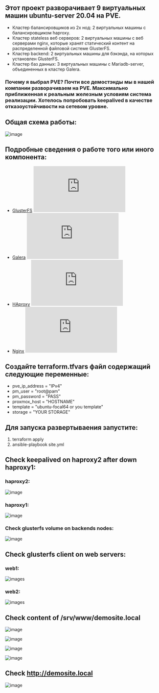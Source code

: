 ## Этот проект разворачивает 9 виртуальных машин ubuntu-server 20.04 на PVE.
- Кластер балансировщиков из 2х нод: 2 виртуальных машины с балансировщиком haproxy.
- Кластер stateless веб серверов: 2 виртуальных машины с веб серверами nginx, которые хранят статический контент на распределенной файловой системе GlusterFS.
- Кластер backend: 2 виртуальных машины для бэкэнда, на которых установлен GlusterFS.
- Кластер баз данных: 3 виртуальных машины с Mariadb-server, объединенных в кластер Galera. 

### Почему я выбрал PVE? Почти все демостэнды мы в нашей компании разворачиваем на PVE. Максимально приближенная к реальным железным условиям система реализации. Хотелось попробовать keepalived в качестве отказоустойчивости на сетевом уровне.

## Общая схема работы:

![image](screens/scheme.png)

## Подробные сведения о работе того или иного компонента:

- [GlusterFS](https://github.com/misha-kuks/diplom/blob/main/roles/glusterfs-server/README.md) ![](https://github.com/misha-kuks/diplom/blob/main/roles/glusterfs-server/README.md)
- [Galera](https://github.com/misha-kuks/diplom/blob/main/roles/mysql/README.md) ![](https://github.com/misha-kuks/diplom/blob/main/roles/mysql/README.md) 
- [HAproxy](https://github.com/misha-kuks/diplom/blob/main/roles/haproxy/README.md) ![](https://github.com/misha-kuks/diplom/blob/main/roles/haproxy/README.md)
- [Nginx](https://github.com/misha-kuks/diplom/blob/main/roles/nginx/README.md) ![](https://github.com/misha-kuks/diplom/blob/main/roles/nginx/README.md)

## Создайте terraform.tfvars файл содержащий следующие переменные:
- pve_ip_address = "IPv4" 
- pm_user = "root@pam" 
- pm_password = "PASS" 
- proxmox_host = "HOSTNAME" 
- template = "ubuntu-focal64 or you template" 
- storage = "YOUR STORAGE"

## Для запуска развертываения запустите:
1. terraform apply
2. ansible-playbook site.yml




## Check keepalived on haproxy2 after down haproxy1:

### haproxy2:

![image](screens/keepalived_haproxy2.png)

### haproxy1:

![image](screens/keepalived_haproxy1.png)

### Check glusterfs volume on backends nodes:


![image](screens/gluster_volume.png)

## Check glusterfs client on web servers:

### web1:

![images](screens/web1_glusterclient.png)

### web2:

![images](screens/web2_gluster_client.png)

## Check content of /srv/www/demosite.local

![image](screens/content_back1.png)

![image](screens/content_back2.png)

![image](screens/content_web1.png)

![image](screens/content_web2.png)

## Check http://demosite.local

![image](screens/demosite.png)

